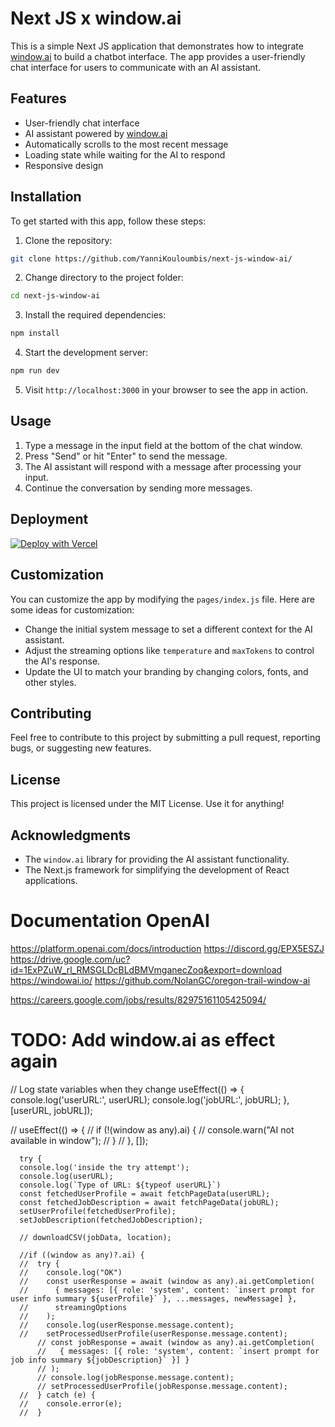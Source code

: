 # Next JS x window.ai

This is a simple Next JS application that demonstrates how to integrate [window.ai](windowai.io) to build a chatbot interface. The app provides a user-friendly chat interface for users to communicate with an AI assistant.

## Features

- User-friendly chat interface
- AI assistant powered by [window.ai](windowai.io)
- Automatically scrolls to the most recent message
- Loading state while waiting for the AI to respond
- Responsive design


## Installation

To get started with this app, follow these steps:

1. Clone the repository:

```bash
git clone https://github.com/YanniKouloumbis/next-js-window-ai/
```

2. Change directory to the project folder:

```bash
cd next-js-window-ai
```

3. Install the required dependencies:

```bash
npm install
```

4. Start the development server:

```bash
npm run dev
```

5. Visit `http://localhost:3000` in your browser to see the app in action.

## Usage

1. Type a message in the input field at the bottom of the chat window.
2. Press "Send" or hit "Enter" to send the message.
3. The AI assistant will respond with a message after processing your input.
4. Continue the conversation by sending more messages.

## Deployment

[![Deploy with Vercel](https://vercel.com/button)](https://vercel.com/new/clone?repository-url=https://github.com/YanniKouloumbis/next-js-window-ai)

## Customization

You can customize the app by modifying the `pages/index.js` file. Here are some ideas for customization:

- Change the initial system message to set a different context for the AI assistant.
- Adjust the streaming options like `temperature` and `maxTokens` to control the AI's response.
- Update the UI to match your branding by changing colors, fonts, and other styles.

## Contributing

Feel free to contribute to this project by submitting a pull request, reporting bugs, or suggesting new features.

## License

This project is licensed under the MIT License. Use it for anything!

## Acknowledgments

- The `window.ai` library for providing the AI assistant functionality.
- The Next.js framework for simplifying the development of React applications.

# Documentation OpenAI

https://platform.openai.com/docs/introduction
https://discord.gg/EPX5ESZJ
https://drive.google.com/uc?id=1ExPZuW_rl_RMSGLDcBLdBMVmganecZoq&export=download
https://windowai.io/
https://github.com/NolanGC/oregon-trail-window-ai

https://careers.google.com/jobs/results/82975161105425094/

# TODO: Add window.ai as effect again

// Log state variables when they change
useEffect(() => {
console.log('userURL:', userURL);
console.log('jobURL:', jobURL);
}, [userURL, jobURL]);

// useEffect(() => {
// if (!(window as any).ai) {
// console.warn("AI not available in window");
// }
// }, []);

      try {
      console.log('inside the try attempt');
      console.log(userURL);
      console.log(`Type of URL: ${typeof userURL}`)
      const fetchedUserProfile = await fetchPageData(userURL);
      const fetchedJobDescription = await fetchPageData(jobURL);
      setUserProfile(fetchedUserProfile);
      setJobDescription(fetchedJobDescription);

      // downloadCSV(jobData, location);

      //if ((window as any)?.ai) {
      //  try {
      //    console.log("OK")
      //    const userResponse = await (window as any).ai.getCompletion(
      //      { messages: [{ role: 'system', content: `insert prompt for user info summary ${userProfile}` }, ...messages, newMessage] },
      //      streamingOptions
      //    );
      //    console.log(userResponse.message.content);
      //    setProcessedUserProfile(userResponse.message.content);
          // const jobResponse = await (window as any).ai.getCompletion(
          //   { messages: [{ role: 'system', content: `insert prompt for job info summary ${jobDescription}` }] }
          // );
          // console.log(jobResponse.message.content);
          // setProcessedUserProfile(jobResponse.message.content);
      //  } catch (e) {
      //    console.error(e);
      //  }
